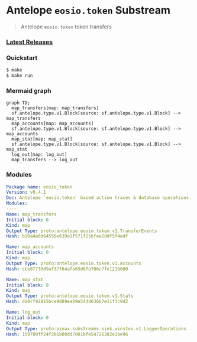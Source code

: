 # Antelope `eosio.token` Substream

> Antelope `eosio.token` token transfers

### [Latest Releases](https://github.com/pinax-network/substreams/releases)

### Quickstart

```bash
$ make
$ make run
```

### Mermaid graph

```mermaid
graph TD;
  map_transfers[map: map_transfers]
  sf.antelope.type.v1.Block[source: sf.antelope.type.v1.Block] --> map_transfers
  map_accounts[map: map_accounts]
  sf.antelope.type.v1.Block[source: sf.antelope.type.v1.Block] --> map_accounts
  map_stat[map: map_stat]
  sf.antelope.type.v1.Block[source: sf.antelope.type.v1.Block] --> map_stat
  log_out[map: log_out]
  map_transfers --> log_out
```

### Modules

```yaml
Package name: eosio_token
Version: v0.4.1
Doc: Antelope `eosio.token` based action traces & database operations.
Modules:
----
Name: map_transfers
Initial block: 0
Kind: map
Output Type: proto:antelope.eosio.token.v1.TransferEvents
Hash: b10a4a6d64558e639a1f571f256fae2ddf5f4edf

Name: map_accounts
Initial block: 0
Kind: map
Output Type: proto:antelope.eosio.token.v1.Accounts
Hash: cce87730d9af37f64afa65d6fa706c7fe121b680

Name: map_stat
Initial block: 0
Kind: map
Output Type: proto:antelope.eosio.token.v1.Stats
Hash: da0cf92815bce9889ea89e54dd636b7e11f3c9d2

Name: log_out
Initial block: 0
Kind: map
Output Type: proto:pinax.substreams.sink.winston.v1.LoggerOperations
Hash: 159780ff24f2b1b00dd7001bfe54726382e1be96
```
